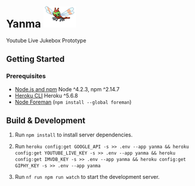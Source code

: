 # Yanma ![Yanma](cryptonym.png)

Youtube Live Jukebox Prototype

## Getting Started

### Prerequisites
- [Node.js and npm](nodejs.org) Node ^4.2.3, npm ^2.14.7
- [Heroku CLI](https://devcenter.heroku.com/articles/getting-started-with-nodejs) Heroku ^5.6.8
- [Node Foreman](https://github.com/strongloop/node-foreman) (`npm install --global foreman`)

## Build & Development

1. Run `npm install` to install server dependencies.

2. Run `heroku config:get GOOGLE_API -s >> .env --app yanma && heroku config:get YOUTUBE_LIVE_KEY -s >> .env --app yanma && heroku config:get IMVDB_KEY -s >> .env --app yanma && heroku config:get GIPHY_KEY -s >> .env --app yanma`

3. Run `nf run npm run watch` to start the development server.
